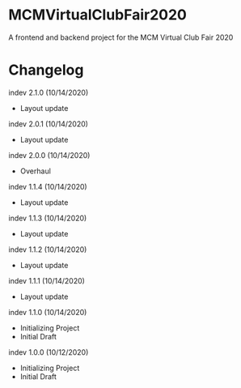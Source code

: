 # MCMVirtualClubFair2020
A frontend and backend project for the MCM Virtual Club Fair 2020

# Changelog
indev 2.1.0 (10/14/2020)
- Layout update

indev 2.0.1 (10/14/2020)
- Layout update

indev 2.0.0 (10/14/2020)
- Overhaul

indev 1.1.4 (10/14/2020)
- Layout update

indev 1.1.3 (10/14/2020)
- Layout update

indev 1.1.2 (10/14/2020)
- Layout update

indev 1.1.1 (10/14/2020)
- Layout update

indev 1.1.0 (10/14/2020)
- Initializing Project
- Initial Draft

indev 1.0.0 (10/12/2020)
- Initializing Project
- Initial Draft
